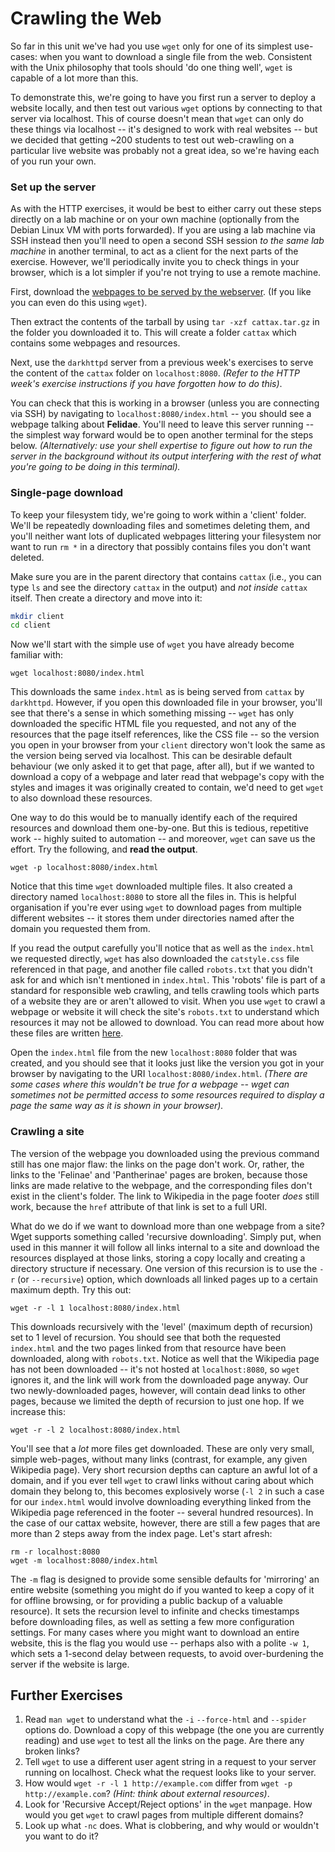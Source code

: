 # Crawling the Web

So far in this unit we've had you use `wget` only for one of its simplest
use-cases: when you want to download a single file from the web. Consistent with
the Unix philosophy that tools should 'do one thing well', `wget` is capable of
a lot more than this.

To demonstrate this, we're going to have you first run a server to deploy a
website locally, and then test out various `wget` options by connecting to that
server via localhost. This of course doesn't mean that `wget` can only do these
things via localhost -- it's designed to work with real websites -- but we
decided that getting ~200 students to test out web-crawling on a particular live
website was probably not a great idea, so we're having each of you run your own.

### Set up the server

As with the HTTP exercises, it would be best to either carry out these steps directly on a lab machine
or on your own machine (optionally from the Debian Linux VM with ports forwarded). If you are using 
a lab machine via SSH instead then you'll need to open a second SSH session _to the same lab machine_ 
in another terminal, to act as a client for the next parts of the exercise.
However, we'll periodically invite you to check things in your browser, which is
a lot simpler if you're not trying to use a remote machine.

First, download the [webpages to be served by the webserver](/cattax.tar.gz). 
(If you like you can even do this using `wget`).

Then extract the contents of the tarball by using `tar -xzf cattax.tar.gz` in the
folder you downloaded it to. This will create a folder `cattax` which contains some
webpages and resources.

Next, use the `darkhttpd` server from a previous week's exercises to
serve the content of the `cattax` folder on `localhost:8080`. _(Refer to the
HTTP week's exercise instructions if you have forgotten how to do this)_. 

You can check that this is working in a browser (unless you are connecting via
SSH) by navigating to `localhost:8080/index.html` -- you should see a webpage
talking about **Felidae**. You'll need to leave this server running -- the
simplest way forward would be to open another terminal for the steps below.
_(Alternatively: use your shell expertise to figure out how to run the server in
the background without its output interfering with the rest of what you're going
to be doing in this terminal)._

### Single-page download

To keep your filesystem tidy, we're going to work within a 'client' folder.
We'll be repeatedly downloading files and sometimes deleting them, and you'll
neither want lots of duplicated webpages littering your filesystem nor want to
run `rm *` in a directory that possibly contains files you don't want deleted.

Make sure you are in the parent directory that contains `cattax` (i.e., you can
type `ls` and see the directory `cattax` in the output) and _not inside_
`cattax` itself. Then create a directory and move into it:

```bash
mkdir client
cd client
```

Now we'll start with the simple use of `wget` you have already become familiar
with:

```
wget localhost:8080/index.html
```

This downloads the same `index.html` as is being served from `cattax` by
`darkhttpd`. However, if you open this downloaded file in your browser, you'll
see that there's a sense in which something missing -- `wget` has only
downloaded the specific HTML file you requested, and not any of the resources
that the page itself references, like the CSS file -- so the version you open in
your browser from your `client` directory won't look the same as the version
being served via localhost. This can be desirable default behaviour (we only
asked it to get that page, after all), but if we wanted to download a copy of a
webpage and later read that webpage's copy with the styles and images it was
originally created to contain, we'd need to get `wget` to also download these
resources.

One way to do this would be to manually identify each of the required resources
and download them one-by-one. But this is tedious, repetitive work -- highly
suited to automation -- and moreover, `wget` can save us the effort. Try the
following, and **read the output**.

```
wget -p localhost:8080/index.html
```

Notice that this time `wget` downloaded multiple files. It also created a
directory named `localhost:8080` to store all the files in. This is helpful
organisation if you're ever using `wget` to download pages from multiple
different websites -- it stores them under directories named after the domain
you requested them from. 

If you read the output carefully you'll notice that as well as the `index.html`
we requested directly, `wget` has also downloaded the `catstyle.css` file
referenced in that page, and another file called `robots.txt` that you didn't
ask for and which isn't mentioned in `index.html`. This 'robots' file is part of
a standard for responsible web crawling, and tells crawling tools which parts of
a website they are or aren't allowed to visit. When you use `wget` to crawl a
webpage or website it will check the site's `robots.txt` to understand which
resources it may not be allowed to download. You can read more about how these
files are written
[here](https://developers.google.com/search/docs/crawling-indexing/robots/robots_txt). 

Open the `index.html` file from the new `localhost:8080` folder that was
created, and you should see that it looks just like the version you got in your
browser by navigating to the URI `localhost:8080/index.html`. _(There are some
cases where this wouldn't be true for a webpage -- wget can sometimes not be
permitted access to some resources required to display a page the same way as it
is shown in your browser)._

### Crawling a site

The version of the webpage you downloaded using the previous command still has
one major flaw: the links on the page don't work. Or, rather, the links to the
'Felinae' and 'Pantherinae' pages are broken, because those links are made
relative to the webpage, and the corresponding files don't exist in the client's
folder.  The link to Wikipedia in the page footer _does_ still work, because the
`href` attribute of that link is set to a full URI.

What do we do if we want to download more than one webpage from a site? Wget
supports something called 'recursive downloading'. Simply put, when used in this
manner it will follow all links internal to a site and download the resources
displayed at those links, storing a copy locally and creating a directory
structure if necessary. One version of this recursion is to use the `-r` (or
`--recursive`) option, which downloads all linked pages up to a certain maximum
depth. Try this out:

```
wget -r -l 1 localhost:8080/index.html
```

This downloads recursively with the 'level' (maximum depth of recursion) set to
1 level of recursion. You should see that both the requested `index.html` and
the two pages linked from that resource have been downloaded, along with
`robots.txt`. Notice as well that the Wikipedia page has not been downloaded --
it's not hosted at `localhost:8080`, so `wget` ignores it, and the link will
work from the downloaded page anyway.  Our two newly-downloaded pages, however,
will contain dead links to other pages, because we limited the depth of
recursion to just one hop.  If we increase this:

```
wget -r -l 2 localhost:8080/index.html
```

You'll see that a _lot_ more files get downloaded. These are only very small,
simple web-pages, without many links (contrast, for example, any given Wikipedia
page). Very short recursion depths can capture an awful lot of a domain, and if
you ever tell `wget` to crawl links without caring about which domain they
belong to, this becomes explosively worse (`-l 2` in such a case for our
`index.html` would involve
downloading everything linked from the Wikipedia page referenced in the footer
-- several hundred resources).  In the case of our cattax website, however,
there are still a few pages that are more than 2 steps away from the index page.
Let's start afresh:

```
rm -r localhost:8080
wget -m localhost:8080/index.html
```

The `-m` flag is designed to provide some sensible defaults for 'mirroring' an
entire website (something you might do if you wanted to keep a copy of it for
offline browsing, or for providing a public backup of a valuable resource). It
sets the recursion level to infinite and checks timestamps before downloading
files, as well as setting a few more configuration settings. For many cases
where you might want to download an entire website, this is the flag you would use --
perhaps also with a polite `-w 1`, which sets a 1-second delay between requests,
to avoid over-burdening the server if the website is large.


## Further Exercises
 1. Read `man wget` to understand what the `-i` `--force-html` and `--spider`
    options do. Download a copy of this webpage (the one you are currently
reading) and use `wget` to test all the links on the page. Are there any broken
links?
 2. Tell `wget` to use a different user agent string in a request to your server running
on localhost. Check what the request looks like to your server.
 3. How would `wget -r -l 1 http://example.com` differ from `wget -p
    http://example.com`? _(Hint: think about external resources)_.  
 4. Look for 'Recursive Accept/Reject options' in the `wget` manpage. How would
    you get `wget` to crawl pages from multiple different domains?
 5. Look up what `-nc` does. What is clobbering, and why would or wouldn't you
    want to do it?
